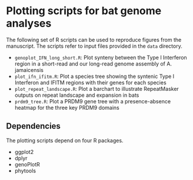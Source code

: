 # Plotting scripts for bat genome analyses

The following set of R scripts can be used to reproduce figures from the manuscript. The scripts refer to input files provided in the `data` directory. 

* `genoplot_IFN_long_short.R`: Plot synteny between the Type I Interferon region in a short-read and our long-read genome assembly of A. jamaicensis
* `plot_ifn_ifitm.R`: Plot a species tree showing the syntenic Type I Interferon and IFITM regions with their genes for each species
* `plot_repeat_landscape.R`: Plot a barchart to illustrate RepeatMasker outputs on repeat landscape and expansion in bats
* `prdm9_tree.R`: Plot a PRDM9 gene tree with a presence-absence heatmap for the three key PRDM9 domains

## Dependencies
The plotting scripts depend on four R packages.

* ggplot2
* dplyr
* genoPlotR
* phytools
